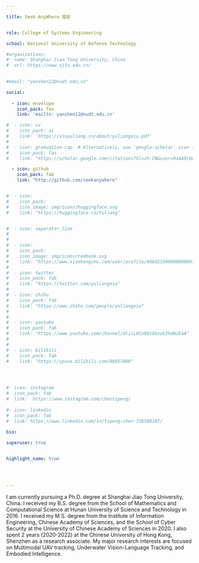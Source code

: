 ```yaml
---

title: Seek-AnyWhere 猎影


role: College of Systems Engineering

school: National University of Defense Technology

#organizations:
#- name: Shanghai Jiao Tong University, China
#  url: https://www.sjtu.edu.cn/
  

#email: "yanshen12@nudt.edu.cn"

social:
  
  - icon: envelope
    icon_pack: fas
    link: 'mailto: yanshen12@nudt.edu.cn'

#  - icon: cv
#    icon_pack: ai
#    link: 'https://xiuyuliang.cn/about/yuliangxiu.pdf'
#    
#  - icon: graduation-cap  # Alternatively, use `google-scholar` icon from `ai` icon pack
#    icon_pack: fas
#    link: "https://scholar.google.com/citations?hl=zh-CN&user=9zAA9rQAAAAJ"

  - icon: github
    icon_pack: fab
    link: "http://github.com/seekanywhere"


#  - icon:
#    icon_pack:
#    icon_image: img/icons/huggingface.svg
#    link: "https://huggingface.co/Yuliang"


#  - icon: separator_line
#
#  
#  - icon:
#    icon_pack:
#    icon_image: img/icons/redbook.svg
#    link: "https://www.xiaohongshu.com/user/profile/608d2550000000000101e726"
#
#  - icon: twitter
#    icon_pack: fab
#    link: "https://twitter.com/yuliangxiu"   
#    
#  - icon: zhihu
#    icon_pack: fab
#    link: "https://www.zhihu.com/people/yuliangxiu"
#
#      
#  - icon: youtube
#    icon_pack: fab
#    link: "https://www.youtube.com/channel/UCicL0Co86tGbzoV2heWiEaA"
#
#       
#  - icon: bilibili
#    icon_pack: fab
#    link: "https://space.bilibili.com/86857008"

  


#- icon: instagram
#  icon_pack: fab
#  link:  https://www.instagram.com/chentipeng/
  
#- icon: linkedin
#  icon_pack: fab
#  link: https://www.linkedin.com/in/tipeng-chen-73b589107/
    
bio:

superuser: true


highlight_name: true


    

---
```



I am currently pursuing a Ph.D. degree at Shanghai Jiao Tong University, China. I received my B.S. degree from the School of Mathematics and Computational Science at Hunan University of Science and Technology in 2016. I received my M.S. degree from the Institute of Information Engineering, Chinese Academy of Sciences, and the School of Cyber Security at the University of Chinese Academy of Sciences in 2020. I also spent 2 years (2020-2022) at the Chinese University of Hong Kong, Shenzhen as a research associate. My major research interests are focused on Multimodal UAV tracking, Underwater Vision-Language Tracking, and Embodied Intelligence.

